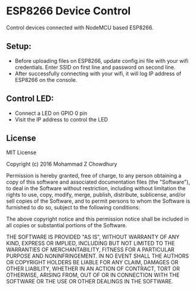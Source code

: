 # ESP8266 Device Control
Control devices connected with NodeMCU based ESP8266.

## Setup:
- Before uploading files on ESP8266, update config.ini file with your wifi credentials. Enter SSID on first line and password on second line.
- After successfully connecting with your wifi, it will log IP address of ESP8266 on the console.

## Control LED:
- Connect a LED on GPIO 0 pin
- Visit the IP address to control the LED

## License
MIT License

Copyright (c) 2016 Mohammad Z Chowdhury

Permission is hereby granted, free of charge, to any person obtaining a copy
of this software and associated documentation files (the "Software"), to deal
in the Software without restriction, including without limitation the rights
to use, copy, modify, merge, publish, distribute, sublicense, and/or sell
copies of the Software, and to permit persons to whom the Software is
furnished to do so, subject to the following conditions:

The above copyright notice and this permission notice shall be included in all
copies or substantial portions of the Software.

THE SOFTWARE IS PROVIDED "AS IS", WITHOUT WARRANTY OF ANY KIND, EXPRESS OR
IMPLIED, INCLUDING BUT NOT LIMITED TO THE WARRANTIES OF MERCHANTABILITY,
FITNESS FOR A PARTICULAR PURPOSE AND NONINFRINGEMENT. IN NO EVENT SHALL THE
AUTHORS OR COPYRIGHT HOLDERS BE LIABLE FOR ANY CLAIM, DAMAGES OR OTHER
LIABILITY, WHETHER IN AN ACTION OF CONTRACT, TORT OR OTHERWISE, ARISING FROM,
OUT OF OR IN CONNECTION WITH THE SOFTWARE OR THE USE OR OTHER DEALINGS IN THE
SOFTWARE.
